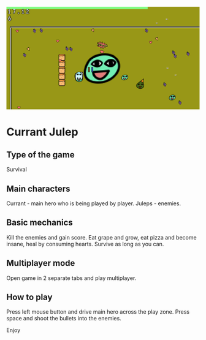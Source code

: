 ![Currant Julep](asset/cover.png)

# Currant Julep

## Type of the game
Survival

## Main characters
Currant - main hero who is being played by player.
Juleps - enemies.

## Basic mechanics
Kill the enemies and gain score. Eat grape and grow, eat pizza and become insane, heal by consuming hearts. Survive as long as you can.

## Multiplayer mode
Open game in 2 separate tabs and play multiplayer.

## How to play
Press left mouse button and drive main hero across the play zone. Press space and shoot the bullets into the enemies.

Enjoy